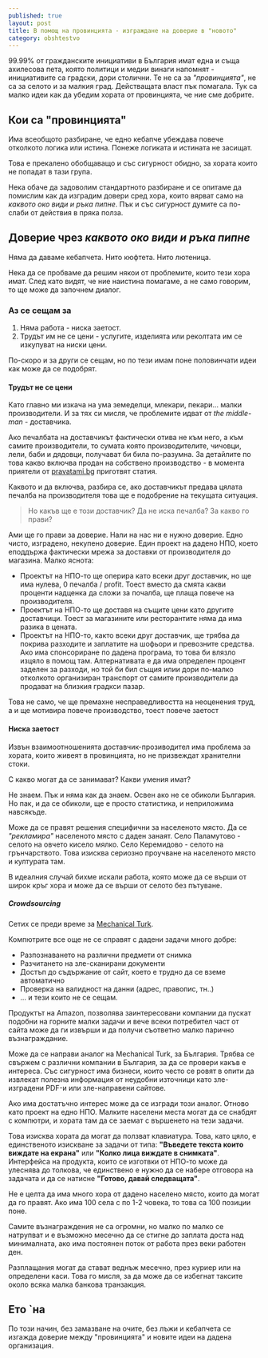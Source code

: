 ```yaml
---
published: true
layout: post
title: В помощ на провинцията - изграждане на доверие в "новото"
category: obshtestvo
---
```


99.99% от гражданските инициативи в България имат една и съща ахилесова пета, която политици и медии винаги напомнят - инициативите са градски, дори столични. Те не са за _"провинцията"_, не са за селото и за малкия град. Действащата власт пък помагала. Тук са малко идеи как да убедим хората от провинцията, че ние сме добрите.

## Кои са "провинцията"
Има всеобщото разбиране, че едно кебапче убеждава повече отколкото логика или истина. Понеже логиката и истината не засищат.

Това е прекалено обобщаващо и със сигурност обидно, за хората които не попадат в тази група.

Нека обаче да задоволим стандартното разбиране и се опитаме да помислим как да изградим довери сред хора, които вярват само на _каквото око види и ръка пипне_. Пък и със сигурност думите са по-слаби от действия в пряка полза. 

## Доверие чрез _каквото око види и ръка пипне_
Няма да даваме кебапчета. Нито кюфтета. Нито лютеница.

Нека да се пробваме да решим някои от проблемите, които тези хора имат. След като видят, че ние наистина помагаме, а не само говорим, то ще може да започнем диалог.

### Аз се сещам за
 1. Няма работа - ниска заетост.
 1. Трудът им не се цени - услугите, изделията или реколтата им се изкупуват на ниски цени.

По-скоро и за други се сещам, но по тези имам поне половинчати идеи как може да се подобрят.

#### Трудът не се цени
Като главно ми изкача на ума земеделци, млекари, пекари... малки производители. И за тях си мисля, че проблемите идват от *the middle-man* - доставчика. 

Ако печалбата на доставчикът фактически отива не към него, а към самите производители, то сумата която производителите, чичовци, лели, баби и дядовци, получават би била по-разумна. За детайлите по това какво включва продан на собствено производство - в момента приятели от [pravatami.bg](http://pravatami.bg/) приготвят статия.

Каквото и да включва, разбира се, ако доставчикът предава цялата печалба на производителя това ще е подобрение на текущата ситуация. 

> Но какъв ще е този доставчик? Да не иска печалба? За какво го прави?

Ами ще го прави за доверие. Нали на нас ни е нужно доверие. Едно чисто, изградено, некупено доверие. Един проект на дадено НПО, което еподдържа фактически мрежа за доставки от производителя до магазина. Малко яснота:

 - Проектът на НПО-то ще оперира като всеки друг доставчик, но ще има нулева, 0 печалба / profit. Тоест вместо да смята какви проценти надценка да сложи за почалба, ще плаща повече на производителя.
 - Проектът на НПО-то ще доставя на същите цени като другите доставчици. Тоест за магазините или ресторантите няма да има разика в цената.
 - Проектът на НПО-то, както всеки друг доставчик, ще трябва да покрива разходите и заплатите на шофьори и превозните средства. Ако има спонсориране по дадена програма, то това би влязло изцяло в помощ там. Алтернативата е да има определен процент заделен за разходи, но той би бил същия илии дори по-малко отколкото организиран транспорт от самите производители да продават на близкия градкси пазар.

Това не само, че ще премахне несправедливостта на неоценения труд, а и ще мотивира повече производство, тоест повече заетост

#### Ниска заетост
Извън взаимоотношенията доставчик-прозиводител има проблема за хората, които живеят в провинцията, но не призвеждат хранителни стоки.

С какво могат да се занимават? Какви умения имат?

Не знаем. Пък и няма как да знаем. Освен ако не се обиколи България. Но пак, и да се обиколи, ще е просто статистика, и неприложима навсякъде.

Може да се правят решения специфични за населеното място. Да се _"рекламира"_ населеното място с даден занаят. Село Паламутово - селото на овчето кисело мялко. Село Керемидово - селото на грънчарството. Това изисква сериозно проучване на населеното място и културата там. 

В идеалния случай бихме искали работа, която може да се върши от широк кръг хора и може да се върши от селото без пътуване.

##### Crowdsourcing
Сетих се преди време за [Mechanical Turk](https://www.mturk.com/mturk/findhits?state=ZmRySldKYmlwY0ZLT0FPZjhGTzVVK1Y0aGg0PTIwMTMwODE4MTMzN1VzZXIudHVya1NlY3VyZX50cnVlJQ--&match=false). 

Компютрите все още не се справят с дадени задачи много добре:

 - Разпознаването на различни предмети от снимка
 - Разчитането на зле-сканирани документи
 - Достъп до съдържание от сайт, което е трудно да се вземе автоматично
 - Проверка на валидност на данни (адрес, правопис, тн..)
 - ... и тези които не се сещам.

Продуктът на Amazon, позволява заинтересовани компании да пускат подобни на горните малки задачи и вече всеки потребител част от сайта може да ги извърши и да получи съответно малко парично възнаграждание. 

Може да се направи аналог на Mechanical Turk, за България. Трябва се свържем с различни компании в България, за да се провери какъв е интереса. Със сигурност има бизнеси, които често се ровят в опити да извлекат полезна информация от неудобни източници като зле-изградени PDF-и или зле-направени сайтове.

Ако има достатъчно интерес може да се изгради този аналог. Отново като проект на едно НПО. Малките населени места могат да се снабдят с компютри, и хората там да се заемат с вършенето на тези задачи. 

Това изисква хората да могат да ползват клавиатура. Това, като цяло, е единственото изискване за задачи от типа: **"Въведете текста които виждате на екрана"** или **"Колко лица виждате в снимката"**. Интерфейса на продукта, които се изготвки от НПО-то може да улеснява до толкова, че единствено е нужно да се набере отговора на задачата и да се натисне **"Готово, давай следващата"**.

Не е целта да има много хора от дадено населено място, които да могат да го правят. Ако има 100 села с по 1-2 човека, то това са 100 позиции поне.

Самите възнаграждения не са огромни, но малко по малко се натрупват и е възможно месечно да се стигне до заплата доста над минималната, ако има постоянен поток от работа през веки работен ден.

Разплащания могат да стават веднъж месечно, през куриер или на определени каси. Това го мисля, за да може да се избегнат таксите около всяка малка банкова транзакция.

## Ето `на
По този начин, без замазване на очите, без лъжи и кебапчета се изгажда доверие между "провинцията" и новите идеи на дадена организация.
